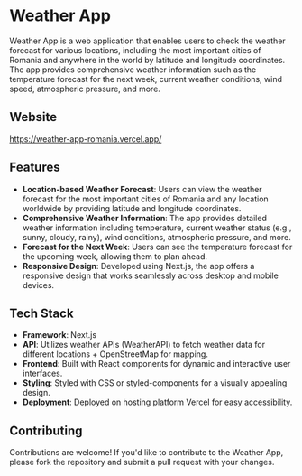 # Weather App

Weather App is a web application that enables users to check the weather forecast for various locations, including the most important cities of Romania and anywhere in the world by latitude and longitude coordinates. The app provides comprehensive weather information such as the temperature forecast for the next week, current weather conditions, wind speed, atmospheric pressure, and more.

## Website

https://weather-app-romania.vercel.app/

## Features

- **Location-based Weather Forecast**: Users can view the weather forecast for the most important cities of Romania and any location worldwide by providing latitude and longitude coordinates.
- **Comprehensive Weather Information**: The app provides detailed weather information including temperature, current weather status (e.g., sunny, cloudy, rainy), wind conditions, atmospheric pressure, and more.
- **Forecast for the Next Week**: Users can see the temperature forecast for the upcoming week, allowing them to plan ahead.
- **Responsive Design**: Developed using Next.js, the app offers a responsive design that works seamlessly across desktop and mobile devices.

## Tech Stack

- **Framework**: Next.js
- **API**: Utilizes weather APIs (WeatherAPI) to fetch weather data for different locations + OpenStreetMap for mapping.
- **Frontend**: Built with React components for dynamic and interactive user interfaces.
- **Styling**: Styled with CSS or styled-components for a visually appealing design.
- **Deployment**: Deployed on hosting platform Vercel for easy accessibility.

## Contributing

Contributions are welcome! If you'd like to contribute to the Weather App, please fork the repository and submit a pull request with your changes.
